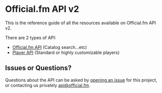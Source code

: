 # Official.fm API v2

This is the reference guide of all the resources available on Official.fm API v2.

There are 2 types of API:

  * [Official.fm API](sections/api.md) (Catalog search...etc)
  * [Player API](sections/player_api.md) (Standard or highly customizable players)

## Issues or Questions?

Questions about the API can be asked by [opening an issue](https://github.com/officialfm/api/issues/new) for this project, or contacting us privately [api@official.fm](mailto:api@official.fm).
